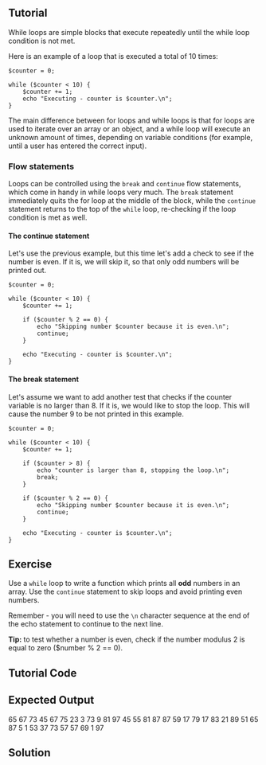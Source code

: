 Tutorial
--------

While loops are simple blocks that execute repeatedly until the while loop condition is not met.

Here is an example of a loop that is executed a total of 10 times:

    $counter = 0;

    while ($counter < 10) {
        $counter += 1;
        echo "Executing - counter is $counter.\n";
    }

The main difference between for loops and while loops is that for loops are used to iterate over
an array or an object, and a while loop will execute an unknown amount of times, depending on
variable conditions (for example, until a user has entered the correct input).

### Flow statements

Loops can be controlled using the `break` and `continue` flow statements, which come in handy
in while loops very much. The `break` statement immediately quits the for loop at the middle
of the block, while the `continue` statement returns to the top of the `while` loop, re-checking
if the loop condition is met as well.

#### The continue statement

Let's use the previous example, but this time let's add a check to see if the number is even.
If it is, we will skip it, so that only odd numbers will be printed out.

    $counter = 0;

    while ($counter < 10) {
        $counter += 1;

        if ($counter % 2 == 0) {
            echo "Skipping number $counter because it is even.\n";
            continue;
        }

        echo "Executing - counter is $counter.\n";
    }

#### The break statement

Let's assume we want to add another test that checks if the counter variable
is no larger than 8. If it is, we would like to stop the loop. This will
cause the number 9 to be not printed in this example.

    $counter = 0;

    while ($counter < 10) {
        $counter += 1;

        if ($counter > 8) {
            echo "counter is larger than 8, stopping the loop.\n";
            break;
        }

        if ($counter % 2 == 0) {
            echo "Skipping number $counter because it is even.\n";
            continue;
        }

        echo "Executing - counter is $counter.\n";
    }

Exercise
--------

Use a `while` loop to write a function which prints all **odd** numbers in an array. Use the `continue` statement
to skip loops and avoid printing even numbers.

Remember - you will need to use the `\n` character sequence at the end of the echo statement to continue to the next line.

**Tip:** to test whether a number is even, check if the number modulus 2 is equal to zero ($number % 2 == 0).

Tutorial Code
-------------

<?
$numbers = [56, 65, 26, 86, 66, 34, 78, 74, 67, 18, 34, 73, 45, 67, 75, 10, 60, 80, 74, 16, 86, 34, 12, 23, 42, 72, 36, 3, 73, 9, 92, 81, 94, 54, 97, 74, 45, 55, 70, 94, 96, 81, 86, 86, 84, 4, 32, 8, 96, 86, 87, 18, 84, 87, 59, 48, 32, 90, 17, 22, 82, 79, 66, 28, 17, 14, 80, 83, 66, 36, 21, 89, 68, 2, 51, 65, 20, 87, 48, 5, 1, 16, 60, 53, 84, 90, 16, 2, 37, 73, 57, 70, 57, 69, 68, 1, 24, 40, 72, 97];

// TODO: Print odd numbers only

?>

Expected Output
---------------

65
67
73
45
67
75
23
3
73
9
81
97
45
55
81
87
87
59
17
79
17
83
21
89
51
65
87
5
1
53
37
73
57
57
69
1
97

Solution
--------

<?
$numbers = [56, 65, 26, 86, 66, 34, 78, 74, 67, 18, 34, 73, 45, 67, 75, 10, 60, 80, 74, 16, 86, 34, 12, 23, 42, 72, 36, 3, 73, 9, 92, 81, 94, 54, 97, 74, 45, 55, 70, 94, 96, 81, 86, 86, 84, 4, 32, 8, 96, 86, 87, 18, 84, 87, 59, 48, 32, 90, 17, 22, 82, 79, 66, 28, 17, 14, 80, 83, 66, 36, 21, 89, 68, 2, 51, 65, 20, 87, 48, 5, 1, 16, 60, 53, 84, 90, 16, 2, 37, 73, 57, 70, 57, 69, 68, 1, 24, 40, 72, 97];

// TODO: Print odd numbers only
foreach ($numbers as $number) {
  if ($number % 2 == 0) {
    continue;
  }

  echo $number . "\n";
}
?>